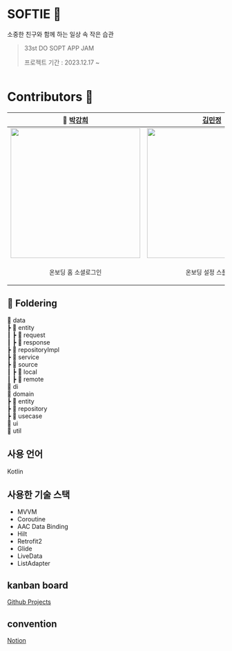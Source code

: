 # SOFTIE 🧸
소중한 친구와 함께 하는 일상 속 작은 습관

> 33st DO SOPT APP JAM <br>
>
> 프로젝트 기간 : 2023.12.17 ~
> </br>
<img stc = "https://github.com/Team-Sopetit/Sopetit-Android/assets/91793891/678cc045-1f4d-44c8-8fed-b4e8a9d331d4" width = "1000">

# Contributors 🤎

| 👑 [박강희](https://github.com/stellar-halo) | [김민정](https://github.com/emjayMJkim) | [박호연](https://github.com/pump9918) | [허민회](https://github.com/minemi00) |
| --- | --- | --- | --- |
| <img src = "https://github.com/ahra1221/Sopetit-iOS/assets/79412889/dd547032-4cee-438d-8ad4-f87fb4a5fff0" width = "300">| <img src = "https://github.com/ahra1221/Sopetit-iOS/assets/79412889/07bd4854-50c2-4f00-afa1-776ea27919ec" width = "300"> | <img src = "https://github.com/ahra1221/Sopetit-iOS/assets/79412889/2ed838cf-436a-43ac-835b-36754cb484dc" width = "300"> | <img src = "https://github.com/ahra1221/Sopetit-iOS/assets/79412889/004fb178-d7a4-41b4-a502-407678d29f04" width = "300"> |
|<p align = "center">`온보딩` `홈` `소셜로그인`|<p align = "center">`온보딩` `설정` `스플래시` |<p align = "center">`행복루틴뷰` `행복루틴 상세뷰`|<p align = "center">`데일리루틴뷰` `데일리루틴 추가뷰`|


## 📖 Foldering
📁 data<br/>
┣ 📁 entity<br/>
┃ ┣ 📁 request<br/>
┃ ┣ 📁 response<br/>
┣ 📁 repositoryImpl<br/>
┣ 📁 service<br/>
┣ 📁 source<br/>
┃ ┣ 📁 local<br/>
┃ ┣ 📁 remote<br/>
📁 di<br/>
📁 domain<br/>
┣ 📁 entity<br/>
┣ 📁 repository<br/>
┣ 📁 usecase<br/>
📁 ui<br/>
📁 util

## 사용 언어
Kotlin

## 사용한 기술 스택
- MVVM
- Coroutine
- AAC Data Binding
- Hilt
- Retrofit2
- Glide
- LiveData
- ListAdapter

## kanban board
[Github Projects](https://github.com/orgs/Team-Sopetit/projects/1/views/1?visibleFields=%5B%22Title%22%2C%22Assignees%22%2C%22Status%22%2C70731101%2C70731102%2C70731097%5D)

## convention
[Notion](https://airy-hardhat-419.notion.site/02ffb58b83cf4a4fb9a01af863e819a6)
